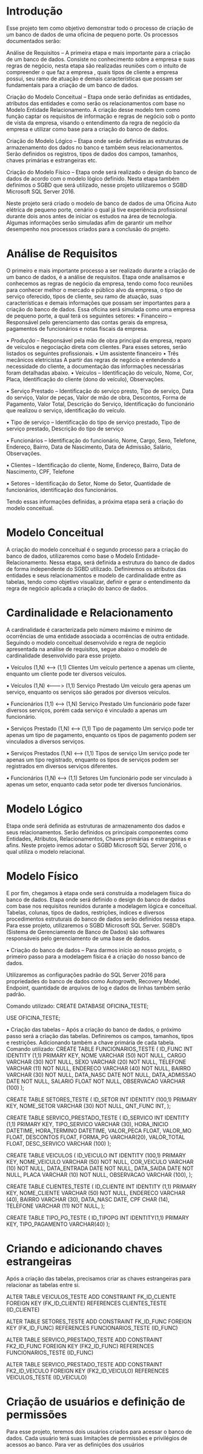 <h1> Introdução </h1>

<p>
Esse projeto tem como objetivo demonstrar todo o processo de criação de um banco de dados de uma oficina de pequeno porte. Os processos documentados serão: 

Análise de Requisitos – A primeira etapa e mais importante para a criação de um banco de dados. Consiste no conhecimento sobre a empresa e suas regras de negócio, nesta etapa são realizadas reuniões com o intuito de compreender o que faz a empresa , quais tipos de cliente a empresa possui, seu ramo de atuação e demais características que possam ser fundamentais para a criação de um banco de dados.

Criação do Modelo Conceitual – Etapa onde serão definidas as entidades, atributos das entidades e como serão os relacionamentos com base no Modelo Entidade Relacionamento. A criação desse modelo tem como função captar os requisitos de informação e regras de negócio sob o ponto de vista da empresa, visando o entendimento da regra de negócio da empresa e utilizar como base para a criação do banco de dados.  

Criação do Modelo Lógico – Etapa onde serão definidas as estruturas de armazenamento dos dados no banco e também seus relacionamentos. Serão definidos os registros, tipos de dados dos campos, tamanhos, chaves primárias e estrangeiras etc.

Criação do Modelo Físico – Etapa onde será realizado o design do banco de dados de acordo com o modelo lógico definido. Nesta etapa também definimos o SGBD que será utilizado, nesse projeto utilizaremos o SGBD Microsoft SQL Server 2016.

Neste projeto será criado o modelo de banco de dados de uma Oficina Auto elétrica de pequeno porte, cenário o qual já tive experiência profissional durante dois anos antes de iniciar os estudos na área de tecnologia. Algumas informações serão simuladas afim de garantir um melhor desempenho nos processos criados para a conclusão do projeto.

</p>

<h1>
Análise de Requisitos
</h1>

<p>
O primeiro e mais importante processo a ser realizado durante a criação de um banco de dados, é a análise de requisitos. Etapa onde analisamos e conhecemos as regras de negócio da empresa, tendo como foco reuniões para conhecer melhor o mercado e público alvo da empresa, o tipo de serviço oferecido, tipos de cliente, seu ramo de atuação, suas características e demais informações que possam ser importantes para a criação do banco de dados.
Essa oficina será simulada como uma empresa de pequeno porte, a qual terá os seguintes setores:
•	Financeiro – Responsável pelo gerenciamento das contas gerais da empresa, pagamentos de funcionários e notas fiscais da empresa.

•	*Produção* – Responsável pela mão de obra principal da empresa, reparo de veículos e negociação direta com clientes. 
Para esses setores, serão listados os seguintes profissionais.
•	Um assistente financeiro
•	Três mecânicos eletricistas 
A partir das regras de negócio e entendendo a necessidade do cliente, a documentação das informações necessárias foram detalhadas abaixo.
•	Veículos – Identificação do veículo, Nome, Cor, Placa, Identificação do cliente (dono do veículo), Observações.

•	Serviço Prestado – Identificação do serviço presto, Tipo de serviço, Data do serviço, Valor de peças, Valor de mão de obra, Descontos, Forma de Pagamento, Valor Total, Descrição do Serviço, Identificação do funcionário que realizou o serviço, identificação do veículo.

•	Tipo de serviço – Identificação do tipo de serviço prestado, Tipo de serviço prestado, Descrição do tipo de serviço

•	Funcionários – Identificação do funcionário, Nome, Cargo, Sexo, Telefone, Endereço, Bairro, Data de Nascimento, Data de Admissão, Salário, Observações.

•	Clientes – Identificação do cliente, Nome, Endereço, Bairro, Data de Nascimento, CPF, Telefone

•	Setores – Identificação do Setor, Nome do Setor, Quantidade de funcionários, identificação dos funcionários.

Tendo essas informações definidas, a próxima etapa será a criação do modelo conceitual.

</p>

<h1>
Modelo Conceitual
</h1>

<p>
A criação do modelo conceitual é o segundo processo para a criação do banco de dados, utilizaremos como base o Modelo Entidade-Relacionamento. Nessa etapa, será definida a estrutura do banco de dados de forma independente do SGBD utilizado. Definiremos os atributos das entidades e seus relacionamentos e modelo de cardinalidade entre as tabelas, tendo como objetivo visualizar, definir e gerar o entendimento da regra de negócio aplicada a criação do banco de dados.
</p>

<h1>
Cardinalidade e Relacionamento
</h1>

<p>
A cardinalidade é caracterizada pelo número máximo e mínimo de ocorrências de uma entidade associada a ocorrências de outra entidade. Seguindo o modelo conceitual desenvolvido e regra de negócio apresentada na análise de requisitos, segue abaixo o modelo de cardinalidade desenvolvido para esse projeto.

•	Veículos (1,N) <--> (1,1) Clientes 
Um veículo pertence a apenas um cliente, enquanto um cliente pode ter diversos veículos.

•	Veículos (1,N) <---> (1,1) Serviço Prestado
Um veículo gera apenas um serviço, enquanto os serviços são gerados por diversos veículos.

•	Funcionários (1,1) <--> (1,N) Serviço Prestado
Um funcionário pode fazer diversos serviços, porém cada serviço é vinculado a apenas um funcionário. 

•	Serviços Prestado (1,N) <--> (1,1) Tipo de pagamento
Um serviço pode ter apenas um tipo de pagamento, enquanto os tipos de pagamento podem ser vinculados a diversos serviços.

•	Serviços Prestados (1,N) <--> (1,1) Tipos de serviço
Um serviço pode ter apenas um tipo registrado, enquanto os tipos de serviços podem ser registrados em diversos serviços diferentes.

•	Funcionários (1,N) <--> (1,1) Setores
Um funcionário pode ser vinculado à apenas um setor, enquanto cada setor pode ter diversos funcionários.
</p>

<h1>
Modelo Lógico
</h1>

<p>
Etapa onde será definida as estruturas de armazenamento dos dados e seus relacionamentos. Serão definidos os principais componentes como Entidades, Atributos, Relacionamentos, Chaves primárias e estrangeiras e afins. Neste projeto iremos adotar o SGBD Microsoft SQL Server 2016, o qual utiliza o modelo relacional.
</p>


<h1>
Modelo Físico
</h1>

<p>
E por fim, chegamos à etapa onde será construída a modelagem física do banco de dados. Etapa onde será definido o design do banco de dados com base nos requisitos reunidos durante a modelagem lógica e conceitual. Tabelas, colunas, tipos de dados, restrições, índices e diversos procedimentos estruturais do banco de dados serão definidos nessa etapa.
Para esse projeto, utilizaremos o SGBD Microsoft SQL Server.
SGBD’s (Sistema de Gerenciamento de Banco de Dados) são softwares responsáveis pelo gerenciamento de uma base de dados. 

•	Criação do banco de dados – Para darmos início ao nosso projeto, o primeiro passo para a modelagem física é a criação do nosso banco de dados. 

Utilizaremos as configurações padrão do SQL Server 2016 para propriedades do banco de dados como Autogrowth, Recovery Model, Endpoint,  quantidade de arquivos de log e dados de linhas também serão padrão.

Comando utilizado:
CREATE DATABASE OFICINA_TESTE;

USE OFICINA_TESTE;

•	Criação das tabelas – Após a criação do banco de dados, o próximo passo será a criação das tabelas. Definiremos os campos, tamanhos, tipos e restrições. Adicionando também a chave primária de cada tabela. 
Comando utilizado:
CREATE TABLE FUNCIONARIOS_TESTE
(
ID_FUNC			INT IDENTITY (1,1) PRIMARY KEY,
NOME				VARCHAR (50) NOT NULL, 
CARGO				VARCHAR (30) NOT NULL,
SEXO				VARCHAR (20) NOT NULL,
TELEFONE			VARCHAR (11) NOT NULL,
ENDERECO			VARCHAR (40) NOT NULL,
BAIRRO				VARCHAR (30) NOT NULL,
DATA_NASC			DATE NOT NULL,
DATA_ADMISSAO			DATE NOT NULL,
SALARIO			FLOAT NOT NULL,
OBSERVACAO			VARCHAR (100)
);

CREATE TABLE SETORES_TESTE
(
ID_SETOR			INT IDENTITY (100,1) PRIMARY KEY,
NOME_SETOR			VARCHAR (30) NOT NULL,
QNT_FUNC			INT, 
);

CREATE TABLE SERVICO_PRESTADO_TESTE
(
ID_SERVICO			INT IDENTITY (1,1) PRIMARY KEY,
TIPO_SERVICO			VARCHAR (30),
HORA_INICIO			DATETIME,
HORA_TERMINO			DATETIME,
VALOR_PECA			FLOAT,
VALOR_MO			FLOAT,
DESCONTOS			FLOAT,
FORMA_PG			VARCHAR(20),
VALOR_TOTAL			FLOAT,
DESC_SERVICO			VARCHAR (100)
);

CREATE TABLE VEICULOS 
(
ID_VEICULO			INT IDENTITY (100,1) PRIMARY KEY,
NOME_VEICULO			VARCHAR (50) NOT NULL,
COR_VEICULO			VARCHAR (10) NOT NULL,
DATA_ENTRADA			DATE NOT NULL,
DATA_SAIDA			DATE NOT NULL,
PLACA				VARCHAR (10) NOT NULL,
OBSERVACAO			VARCHAR (100),
);

CREATE TABLE CLIENTES_TESTE
(
ID_CLIENTE			INT IDENTITY (1,1) PRIMARY KEY,
NOME_CLIENTE			VARCHAR (50) NOT NULL,
ENDERECO			VARCHAR (40),
BAIRRO				VARCHAR (30),
DATA_NASC			DATE,
CPF				CHAR (14),
TELEFONE			VARCHAR (11) NOT NULL,
);

CREATE TABLE TIPO_PG_TESTE
(
ID_TIPOPG			INT IDENTITY(1,1) PRIMARY KEY,
TIPO_PAGAMENTO		VARCHAR(40)
);

</p>

<h1>
Criando e adicionando chaves estrangeiras
</h1>

<p>
Após a criação das tabelas, precisamos criar as chaves estrangeiras para relacionar as tabelas entre si.

ALTER TABLE VEICULOS_TESTE
ADD CONSTRAINT FK_ID_CLIENTE 
FOREIGN KEY (FK_ID_CLIENTE)
REFERENCES CLIENTES_TESTE (ID_CLIENTE) 

ALTER TABLE SETORES_TESTE
ADD CONSTRAINT FK_ID_FUNC
FOREIGN KEY (FK_ID_FUNC)
REFERENCES FUNCIONARIOS_TESTE (ID_FUNC)

ALTER TABLE SERVICO_PRESTADO_TESTE
ADD CONSTRAINT FK2_ID_FUNC
FOREIGN KEY (FK2_ID_FUNC)
REFERENCES FUNCIONARIOS_TESTE (ID_FUNC)

ALTER TABLE SERVICO_PRESTADO_TESTE
ADD CONSTRAINT FK2_ID_VEICULO
FOREIGN KEY (FK2_ID_VEICULO)
REFERENCES VEICULOS_TESTE (ID_VEICULO)

</p>

<h1>
Criação de usuários e definição de permissões
</h1>

<p>
Para esse projeto, teremos dois usuários criados para acessar o banco de dados. Cada usuário terá suas limitações de permissões e privilégios de acessos ao banco.
Para ver as definições dos usuários

